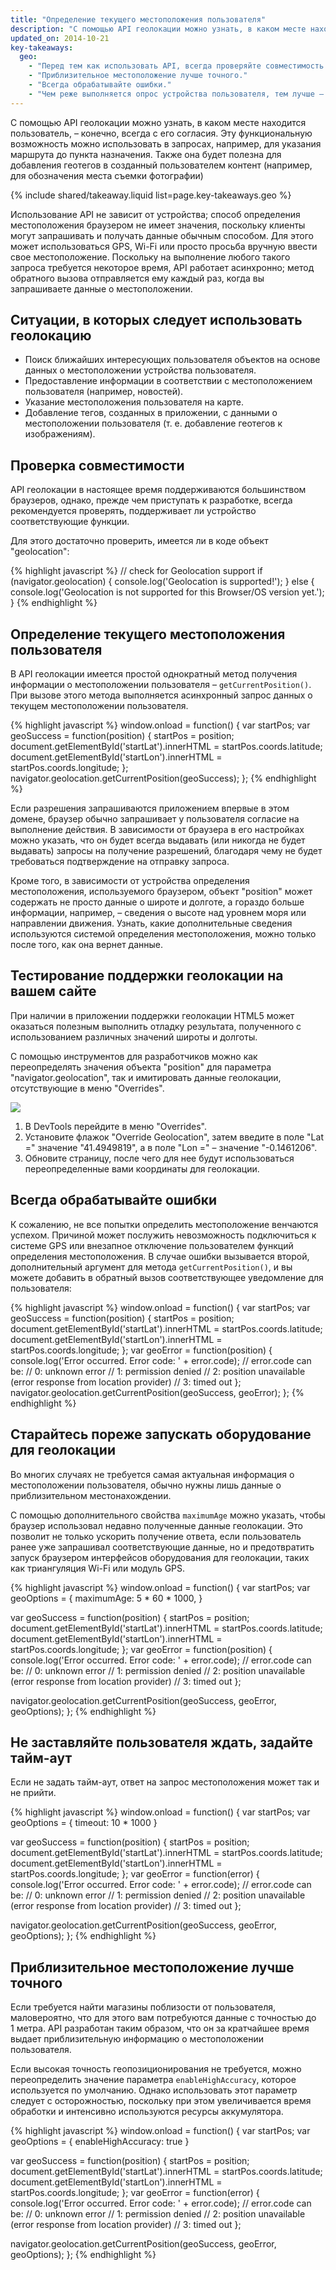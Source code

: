 ```yaml
---
title: "Определение текущего местоположения пользователя"
description: "С помощью API геолокации можно узнать, в каком месте находится пользователь, – конечно, всегда с его согласия"
updated_on: 2014-10-21
key-takeaways:
  geo: 
    - "Перед тем как использовать API, всегда проверяйте совместимость."
    - "Приблизительное местоположение лучше точного."
    - "Всегда обрабатывайте ошибки."
    - "Чем реже выполняется опрос устройства пользователя, тем лучше – в целях экономии заряда аккумулятора."
---
```


<p class="intro">
  С помощью API геолокации можно узнать, в каком месте находится пользователь, – конечно, всегда с его согласия. Эту функциональную возможность можно использовать в запросах, например, для указания маршрута до пункта назначения. Также она будет полезна для добавления геотегов в созданный пользователем контент (например, для обозначения места съемки фотографии)
</p>



{% include shared/takeaway.liquid list=page.key-takeaways.geo %}

Использование API не зависит от устройства; способ определения местоположения
браузером не имеет значения, поскольку клиенты могут запрашивать и получать данные
обычным способом. Для этого может использоваться GPS, Wi-Fi или
просто просьба вручную ввести свое местоположение. Поскольку на выполнение любого
такого запроса требуется некоторое время, API работает асинхронно; метод обратного вызова
отправляется ему каждый раз, когда вы запрашиваете данные о местоположении.

## Ситуации, в которых следует использовать геолокацию

* Поиск ближайших интересующих пользователя объектов
на основе данных о местоположении устройства пользователя.
* Предоставление информации в соответствии с местоположением пользователя (например, новостей).
* Указание местоположения пользователя на карте.
* Добавление тегов, созданных в приложении, с данными о местоположении пользователя
(т. е. добавление геотегов к изображениям).


## Проверка совместимости

API геолокации в настоящее время поддерживаются большинством браузеров, однако, прежде чем приступать к разработке,
всегда рекомендуется проверять, поддерживает ли устройство соответствующие функции.

Для этого достаточно проверить, имеется ли в коде
объект "geolocation":

{% highlight javascript %}
// check for Geolocation support
if (navigator.geolocation) {
  console.log('Geolocation is supported!');
}
else {
  console.log('Geolocation is not supported for this Browser/OS version yet.');
}
{% endhighlight %}

## Определение текущего местоположения пользователя

В API геолокации имеется простой однократный метод получения информации о местоположении 
пользователя – `getCurrentPosition()`.  При вызове этого метода выполняется
асинхронный запрос данных о текущем местоположении пользователя.

{% highlight javascript %}
window.onload = function() {
  var startPos;
  var geoSuccess = function(position) {
    startPos = position;
    document.getElementById('startLat').innerHTML = startPos.coords.latitude;
    document.getElementById('startLon').innerHTML = startPos.coords.longitude;
  };
  navigator.geolocation.getCurrentPosition(geoSuccess);
};
{% endhighlight %}

Если разрешения запрашиваются приложением впервые в этом домене,
браузер обычно запрашивает у пользователя согласие на выполнение действия. В зависимости от браузера
в его настройках можно указать, что он будет всегда выдавать (или никогда не будет выдавать) 
запросы на получение разрешений, благодаря чему не будет требоваться подтверждение на отправку запроса.

Кроме того, в зависимости от устройства определения местоположения, используемого браузером, объект "position"
может содержать не просто данные о широте и долготе, а гораздо больше информации, например, – сведения о высоте над уровнем моря или направлении движения.  Узнать, какие дополнительные сведения используются системой определения местоположения, можно только после того, как она вернет данные.

## Тестирование поддержки геолокации на вашем сайте

При наличии в приложении поддержки геолокации HTML5 может оказаться полезным
выполнить отладку результата, полученного с использованием различных значений широты
и долготы.

С помощью инструментов для разработчиков можно как переопределять значения объекта "position" для параметра "navigator.geolocation",
так и имитировать данные геолокации, отсутствующие в меню "Overrides".

<img src="images/emulategeolocation.png">

1. В DevTools перейдите в меню "Overrides".
2. Установите флажок "Override Geolocation", затем введите в поле "Lat =" значение "41.4949819", а в поле "Lon =" – значение "-0.1461206".
3. Обновите страницу, после чего для нее будут использоваться переопределенные вами координаты для геолокации.

## Всегда обрабатывайте ошибки

К сожалению, не все попытки определить местоположение венчаются успехом. Причиной может послужить невозможность подключиться к системе GPS
или внезапное отключение пользователем функций определения местоположения. В случае ошибки вызывается второй,
дополнительный аргумент для метода `getCurrentPosition()`,
и вы можете добавить в обратный вызов соответствующее уведомление для пользователя:

{% highlight javascript %}
window.onload = function() {
  var startPos;
  var geoSuccess = function(position) {
    startPos = position;
    document.getElementById('startLat').innerHTML = startPos.coords.latitude;
    document.getElementById('startLon').innerHTML = startPos.coords.longitude;
  };
  var geoError = function(position) {
    console.log('Error occurred. Error code: ' + error.code);
    // error.code can be:
    //   0: unknown error
    //   1: permission denied
    //   2: position unavailable (error response from location provider)
    //   3: timed out
  };
  navigator.geolocation.getCurrentPosition(geoSuccess, geoError);
};
{% endhighlight %}

## Старайтесь пореже запускать оборудование для геолокации

Во многих случаях не требуется самая актуальная информация о местоположении пользователя,
обычно нужны лишь данные о приблизительном местонахождении.

С помощью дополнительного свойства `maximumAge` можно указать, чтобы браузер использовал
недавно полученные данные геолокации.  Это позволит не только ускорить получение ответа, если пользователь 
ранее уже запрашивал соответствующие данные, но и предотвратить запуск браузером интерфейсов оборудования для геолокации, 
таких как триангуляция Wi-Fi или модуль GPS.

{% highlight javascript %}
window.onload = function() {
  var startPos;
  var geoOptions = {
  	maximumAge: 5 * 60 * 1000,
  }

  var geoSuccess = function(position) {
    startPos = position;
    document.getElementById('startLat').innerHTML = startPos.coords.latitude;
    document.getElementById('startLon').innerHTML = startPos.coords.longitude;
  };
  var geoError = function(position) {
    console.log('Error occurred. Error code: ' + error.code);
    // error.code can be:
    //   0: unknown error
    //   1: permission denied
    //   2: position unavailable (error response from location provider)
    //   3: timed out
  };

  navigator.geolocation.getCurrentPosition(geoSuccess, geoError, geoOptions);
};
{% endhighlight %}

## Не заставляйте пользователя ждать, задайте тайм-аут

Если не задать тайм-аут, ответ на запрос местоположения может так и не прийти.

{% highlight javascript %}
window.onload = function() {
  var startPos;
  var geoOptions = {
     timeout: 10 * 1000
  }

  var geoSuccess = function(position) {
    startPos = position;
    document.getElementById('startLat').innerHTML = startPos.coords.latitude;
    document.getElementById('startLon').innerHTML = startPos.coords.longitude;
  };
  var geoError = function(error) {
    console.log('Error occurred. Error code: ' + error.code);
    // error.code can be:
    //   0: unknown error
    //   1: permission denied
    //   2: position unavailable (error response from location provider)
    //   3: timed out
  };

  navigator.geolocation.getCurrentPosition(geoSuccess, geoError, geoOptions);
};
{% endhighlight %}

## Приблизительное местоположение лучше точного

Если требуется найти магазины поблизости от пользователя, маловероятно,
что для этого вам потребуются данные с точностью до 1 метра.  API разработан таким образом, что он за кратчайшее время выдает приблизительную
информацию о местоположении пользователя.

Если высокая точность геопозиционирования не требуется, можно переопределить значение
параметра `enableHighAccuracy`, которое используется по умолчанию.  Однако использовать этот параметр следует с осторожностью, поскольку при этом увеличивается
время обработки и интенсивно используются ресурсы аккумулятора.

{% highlight javascript %}
window.onload = function() {
  var startPos;
  var geoOptions = {
    enableHighAccuracy: true
  }

  var geoSuccess = function(position) {
    startPos = position;
    document.getElementById('startLat').innerHTML = startPos.coords.latitude;
    document.getElementById('startLon').innerHTML = startPos.coords.longitude;
  };
  var geoError = function(error) {
    console.log('Error occurred. Error code: ' + error.code);
    // error.code can be:
    //   0: unknown error
    //   1: permission denied
    //   2: position unavailable (error response from location provider)
    //   3: timed out
  };

  navigator.geolocation.getCurrentPosition(geoSuccess, geoError, geoOptions);
};
{% endhighlight %}


